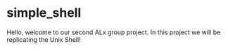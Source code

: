 # simple_shell

Hello, welcome to our second ALx group project. In this project we will be replicating the Unix Shell!
